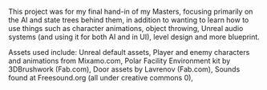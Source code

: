 This project was for my final hand-in of my Masters, focusing primarily on the AI and state trees behind them, in addition to wanting to learn how to use things such as character animations, object throwing, Unreal audio systems (and using it for both AI and in UI), level design and more blueprint.

Assets used include:
Unreal default assets,
Player and enemy characters and animations from Mixamo.com,
Polar Facility Environment kit by 3DBrushwork (Fab.com),
Door assets by Lavrenov (Fab.com),
Sounds found at Freesound.org (all under creative commons 0),

